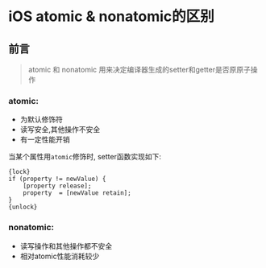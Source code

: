 # iOS atomic & nonatomic的区别

## 前言

> atomic 和 nonatomic 用来决定编译器生成的setter和getter是否原原子操作

### atomic: 
* 为默认修饰符
* 读写安全,其他操作不安全
* 有一定性能开销

当某个属性用`atomic`修饰时, setter函数实现如下:

```
{lock}
if (property != newValue) {
	[property release];
	property  = [newValue retain];
}
{unlock}
```

### nonatomic: 

* 读写操作和其他操作都不安全
* 相对atomic性能消耗较少



